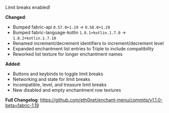 Limit breaks enabled!

**Changed**:
- Bumped fabric-api `0.57.0+1.19` -> `0.58.0+1.19`
- Bumped fabric-language-kotlin `1.8.1+kotlin.1.7.0` -> `1.8.2+kotlin.1.7.10`
- Renamed increment/decrement identifiers to increment/decrement level
- Expanded enchantment list entries to Triple to include compatibility
- Reworked list texture for longer enchantment names

**Added**:
- Buttons and keybinds to toggle limit breaks
- Networking and state for limit breaks
- Incompatible, level, and treasure limit breaks
- New disabled and empty enchantment row textures

**Full Changelog**: https://github.com/eth0net/enchant-menu/commits/v1.1.0-beta+fabric-1.19
